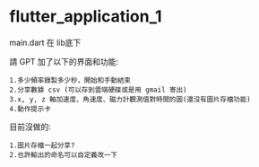 # flutter_application_1

main.dart 在 lib底下



請 GPT 加了以下的界面和功能:

    1.多少頻率錄製多少秒，開始和手動結束
    2.分享數據 csv (可以存到雲端硬碟或是用 gmail 寄出)
    3.x, y, z 軸加速度、角速度、磁力計觀測值對時間的圖(還沒有圖片存檔功能)
    4.動作提示卡

目前沒做的:

    1.圖片存檔一起分享?
    2.也許輸出的命名可以自定義改一下

